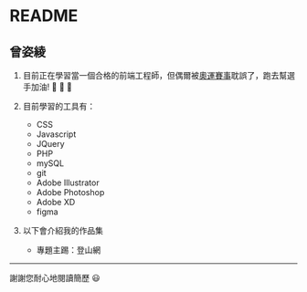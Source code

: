 # README

## 曾姿綾


1. 目前正在學習當一個合格的前端工程師，但偶爾被<a href="https://olympics.com/">奧運賽事</a>耽誤了，跑去幫選手加油! :muscle: :muscle: :muscle:

2. 目前學習的工具有：
   - CSS
   - Javascript
   - JQuery
   - PHP
   - mySQL
   - git
   - Adobe Illustrator
   - Adobe Photoshop
   - Adobe XD
   - figma

3. 以下會介紹我的作品集
   - 專題主踢：登山網


---

謝謝您耐心地閱讀簡歷 :smiley: